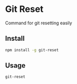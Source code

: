# Git Reset

Command for git resetting easily

## Install
```bash
npm install -g git-reset
```

## Usage
```bash
git-reset
```
